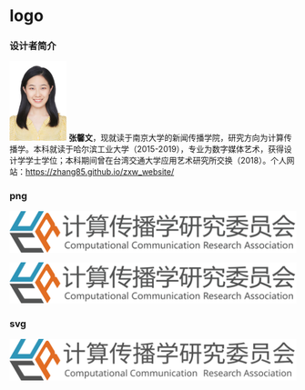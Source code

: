 # logo

### 设计者简介


<img src = 'xinwen.jpg' width = '100px'> **张馨文**，现就读于南京大学的新闻传播学院，研究方向为计算传播学。本科就读于哈尔滨工业大学（2015-2019），专业为数字媒体艺术，获得设计学学士学位；本科期间曾在台湾交通大学应用艺术研究所交换（2018）。个人网站：https://zhang85.github.io/zxw_website/

### png

![](AI-CCR.png)

![](AI-CCR.jpg)

### svg

![](AI-CCR.svg)
